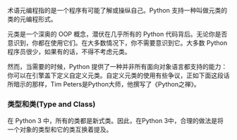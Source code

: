 术语元编程指的是一个程序有可能了解或操纵自己。Python 支持一种叫做元类的类的元编程形式。

元类是一个深奥的 OOP 概念，潜伏在几乎所有的 Python 代码背后。无论你是否意识到，你都在使用它们。在大多数情况下，你不需要意识到它。大多数 Python 程序员很少，如果有的话，不得不考虑元类。

然而，当需要的时候，Python 提供了一种并非所有面向对象语言都支持的能力：你可以在引擎盖下定义自定义元类。自定义元类的使用有些争议，正如下面这段话所暗示的那样，Tim Peters是Python大师，他撰写了《Python之禅》。





### 类型和类(Type and Class)

在 Python 3 中，所有的类都是新式类。因此，在Python 3中，合理的做法是将一个对象的类型和它的类互换着提及。


